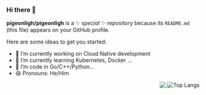 ### Hi there 👋

**pigeonligh/pigeonligh** is a ✨ _special_ ✨ repository because its `README.md` (this file) appears on your GitHub profile.

Here are some ideas to get you started:

- 🔭 I’m currently working on Cloud Native development
- 🌱 I’m currently learning Kubernetes, Docker ...
- 🤔 I’m code in Go/C++/Python...
- 😄 Pronouns: He/Him

<a href="https://github.com/pigeonligh">
  <img align="right" alt="Top Langs" src="https://github-readme-stats.vercel.app/api/top-langs/?username=pigeonligh&layout=compact&langs_count=6&exclude_repo=undergrad" />
</a>

<a href="https://github.com/pigeonligh">
  <img align="right" src="https://github-readme-stats.vercel.app/api?username=pigeonligh&count_private=true&theme=vue&hide_title=true&include_all_commits=true" />
</a>
